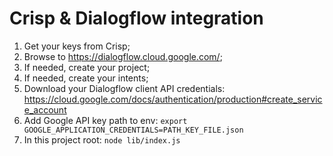 # Crisp & Dialogflow integration

1. Get your keys from Crisp;
1. Browse to https://dialogflow.cloud.google.com/;
1. If needed, create your project;
1. If needed, create your intents;
1. Download your Dialogflow client API credentials: https://cloud.google.com/docs/authentication/production#create_service_account
1. Add Google API key path to env: `export GOOGLE_APPLICATION_CREDENTIALS=PATH_KEY_FILE.json`
1. In this project root: `node lib/index.js`
